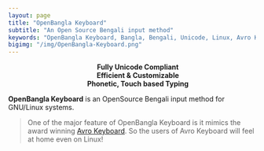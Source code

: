 ```yaml
---
layout: page
title: "OpenBangla Keyboard"
subtitle: "An Open Source Bengali input method"
keywords: "OpenBangla Keyboard, Bangla, Bengali, Unicode, Linux, Avro Keyboard on Linux, Free, Open Source, Avro Phonetic, Bangla Computing, Bengali Computing, IME, Input Method, Input Method Editor, Touch Typing"
bigimg: "/img/OpenBangla-Keyboard.png"
---
```


<center>
<ul style="list-style-type:none">
<li> <strong>Fully Unicode Compliant</strong> </li>
<li> <strong>Efficient & Customizable</strong> </li>
<li> <strong>Phonetic, Touch based Typing</strong> </li>
</ul>
</center>

**OpenBangla Keyboard** is an OpenSource Bengali input method for GNU/Linux systems.

> One of the major feature of OpenBangla Keyboard is it mimics the award winning [Avro Keyboard](https://www.omicronlab.com/avro-keyboard.html). So the users of Avro Keyboard will feel at home even on Linux!

